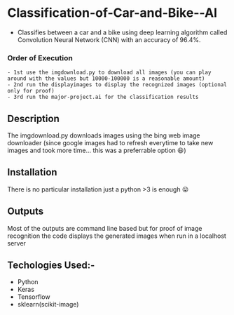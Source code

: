 # Classification-of-Car-and-Bike--AI

   - Classifies between a car and a bike using deep learning algorithm called Convolution Neural Network (CNN) with an accuracy of 96.4%.

### Order of Execution 

    - 1st use the imgdownload.py to download all images (you can play around with the values but 10000-100000 is a reasonable amount)
    - 2nd run the displayimages to display the recognized images (optional only for proof)
    - 3rd run the major-project.ai for the classification results
   
## Description 
   The imgdownload.py downloads images using the bing web image downloader (since google images had to refresh everytime to take new images and took more time... 
   this was a preferrable option :satisfied:)
   
## Installation
   There is no particular installation just a python >3 is enough :stuck_out_tongue_winking_eye: 

## Outputs 
  Most of the outputs are command line based but for proof of image recognition the code displays the generated images when run in a localhost server
  
## Techologies Used:- 

- Python
- Keras
- Tensorflow
- sklearn(scikit-image)

